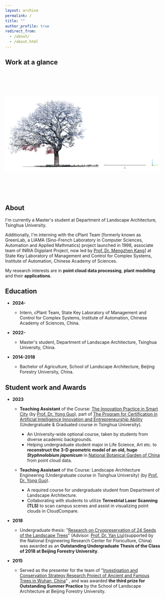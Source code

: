 ```yaml
---
layout: archive
permalink: /
title: ""
author_profile: true
redirect_from: 
  - /about/
  - /about.html
---
```



 
Work at a glance
------

<div style="display: flex; max-width: 800px; margin: auto;">

  <style>
      /* 缩略图通用样式 */
      #thumbnailContainer img {
          cursor: pointer;
          width: 100%;
          height: 80px; /* 固定缩略图高度，调整为合适大小 */
          object-fit: cover; /* 确保缩略图按比例填充 */
          opacity: 0.6;
          transition: opacity 0.3s;
      }
      /* 主图片样式 */
      #mainImage {
          width: 500px; /* 固定主图片宽度 */
          height: 400px; /* 固定主图片高度 */
          margin-right: 10px;
          object-fit: contain; /* 确保主图片按比例填充 */
      }
  </style>


  <img id="mainImage" src="/images/glance-images/glance-001.jpg" alt="Main Image">


  <div id="thumbnailContainer" style="width: 30%; display: grid; grid-template-columns: repeat(3, 1fr); gap: 5px;">
        <img src="/images/glance-images/glance-001.jpg" onclick="mainImage.src=this.src;">
        <img src="/images/glance-images/glance-002.jpg" onclick="mainImage.src=this.src;">
        <img src="/images/glance-images/glance-003.jpg" onclick="mainImage.src=this.src;">
        <img src="/images/glance-images/glance-004.png" onclick="mainImage.src=this.src;">
        <img src="/images/glance-images/glance-005.png" onclick="mainImage.src=this.src;">
        <img src="/images/glance-images/glance-006.png" onclick="mainImage.src=this.src;">
        <img src="/images/glance-images/glance-007.png" onclick="mainImage.src=this.src;">
        <img src="/images/glance-images/glance-008.png" onclick="mainImage.src=this.src;">
        <img src="/images/glance-images/glance-009.png" onclick="mainImage.src=this.src;">
        <img src="/images/glance-images/glance-010.png" onclick="mainImage.src=this.src;">
        <img src="/images/glance-images/glance-011.png" onclick="mainImage.src=this.src;">
  </div>
</div>

About
------

I'm currently a Master's student at Department of Landscape Architecture, Tsinghua University.

Additionally, I'm interning with the cPlant Team [formerly known as GreenLab, a LIAMA (Sino-French Laboratory in Computer Sciences, Automation and Applied Mathmatics) project launched in 1998, associate team of INRIA Digiplant Project, now led by [Prof. Dr. Mengzhen Kang](https://people.ucas.ac.cn/~kangmengzhen?language=en)] at State Key Laboratory of Management and Control for Complex Systems, Institute of Automation, Chinese Academy of Sciences.

My research interests are in **point cloud data processing**, **plant modeling** and their **applications**.

<!--
* **Point clouds data processing:**<br>
  The first time I encountered point clouds was in an engineering project. At that time, point clouds, as a novel type of surveying data, provided precise three-dimensional spatial information for the real world, including terrain, vegetation, buildings, and various other elements. This data served as the foundation for quantitative data analysis in engineering projects.<br>

  Processing and analyzing point cloud data can reveal valuable information about the real world, enabling quantitative descriptions of reality. Additionally, this information can be applied in various fields of research such as ecology, forestry, plant science and many other engineering fields.<br> 

* **Plant modeling:**<br>
  During my undergraduate studies, my research on  plant germplasm conservation laid the groundwork for my interest in plant modeling. My first published paper discussed how to reconstruct three-dimensional models of ancient trees using point cloud data, and how to extract information from them, thereby contributing to the conservation of ancient trees.<br>

  After reading numerous existing research papers, I learned that three-dimensional modeling of plants is relevant in multiple fields. Functional-Structral Plant Model(FSPM) has been established in both computer graphics and plant science field, used to represent plant structure and the physiological or physical processes of its growth development[^1].<br>
  
  Moreover, point clouds provide authentic three-dimensional configuration parameters for plant within specific spatiotemporal contexts.Therefore, the integration of FSPM with point clouds is also a research direction that interests me.<br>

* **Applications:**<br>
  As mentioned above, the real world provides an application scenario for both aspects. Many existing scientific problems can be addressed using new technological methods, which is also a direction I hope to explore.<br>
-->


Education
------

* **2024-**

  * Intern, cPlant Team, State Key Laboratory of Management and Control for Complex Systems, Institute of Automation, Chinese Academy of Sciences, China.

* **2022-**

  * Master's student, Department of Landscape Architecture, Tsinghua University, China.

* **2014-2018**

  * Bachelor of Agriculture, School of Landscape Architecture, Beijing Forestry University, China.

Student work and Awards
------

* **2023**

  * **Teaching Assistant** of the Course: [The Innovation Practice in Smart City](https://www.icenter.tsinghua.edu.cn/info/1034/2151.htm) (by [Prof. Dr. Yong Guo](http://www.arch.tsinghua.edu.cn/info/rw_fjly/1979)), part of [The Program for Certification in Artificial Intelligence Innovation and Entrepreneurship Ability](https://www.icenter.tsinghua.edu.cn/info/1034/2155.htm) (Undergratuate & Graduated course in Tsinghua University). 
    * An University-wide optional course, taken by students from diverse academic backgrounds.
    * Helping undergraduate student major in Life Science, Art etc. to **reconstruct the 3-D geometric model of an old, huge *Styphnolobium japonicum*** in [National Botanical Garden of China](http://www.chnbg.cn/en_home.html) from point cloud data.

  * **Teaching Assistant** of the Course: Landscape Architecture Engineering (Undergratuate course in Tsinghua University) (by [Prof. Dr. Yong Guo](http://www.arch.tsinghua.edu.cn/info/rw_fjly/1979)). 
    * A required course for undergraduate student from Department of Landscape Architecture.
    * Collaborating with students to utilize **Terrestrial Laser Scanning (TLS)** to scan campus scenes and assist in visualizing point clouds in CloudCompare.

* **2018**
  
  * Undergraduate thesis: "[Research on Cryopreservation of 24 Seeds of the Landscape Trees](https://yuxuannsun.github.io/Publications/thesis-001)" (Advisor: [Prof. Dr. Yan Liu](https://sola.bjfu.edu.cn/cn/teachers/office/js/378911.html))(supported by the National Engineering Research Center for Floriculture, China) was awarded as an **Outstanding Undergraduate Thesis of the Class of 2018 at Beijing Forestry University**.

* **2015**

  * Served as the presenter for the team of "[Investigation and Conservation Strategy Research Project of Ancient and Famous Trees in Wuhan, China](https://yuxuannsun.github.io/posts/2015/09/blog-project-001)" , and was awarded **the third prize for Outstanding Summer Practice** by the School of Landscape Architecture at Beijing Forestry University.



<!--
[^1]: <span style="font-size: 1.8em;">[J. Vos, J. B. Evers, G. H. Buck-Sorlin, B. Andrieu, M. Chelle, P. H. B. de Visser, Functional–structural plant modelling: a new versatile tool in crop science, Journal of Experimental Botany, Volume 61, Issue 8, May 2010, Pages 2101–2115](https://doi.org/10.1093/jxb/erp345)</span>
-->